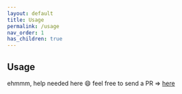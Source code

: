 ```yaml
---
layout: default
title: Usage
permalink: /usage
nav_order: 1
has_children: true
---
```


## Usage

ehmmm, help needed here :smile: feel free to send a PR => [here](https://framagit.org/les/gancio/tree/master/docs)
